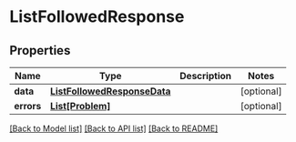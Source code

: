 # ListFollowedResponse


## Properties
Name | Type | Description | Notes
------------ | ------------- | ------------- | -------------
**data** | [**ListFollowedResponseData**](ListFollowedResponseData.md) |  | [optional] 
**errors** | [**List[Problem]**](Problem.md) |  | [optional] 

[[Back to Model list]](../README.md#documentation-for-models) [[Back to API list]](../README.md#documentation-for-api-endpoints) [[Back to README]](../README.md)


